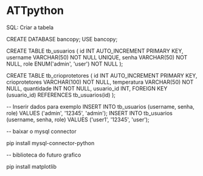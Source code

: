# ATTpython
 
SQL: Criar a tabela

CREATE DATABASE bancopy;
USE bancopy;

CREATE TABLE tb_usuarios (
    id INT AUTO_INCREMENT PRIMARY KEY,
    username VARCHAR(50) NOT NULL UNIQUE,
    senha VARCHAR(50) NOT NULL,
    role ENUM('admin', 'user') NOT NULL
);

CREATE TABLE tb_crioprotetores (
    id INT AUTO_INCREMENT PRIMARY KEY,
    crioprotetores VARCHAR(100) NOT NULL,
    temperatura VARCHAR(50) NOT NULL,
    quantidade INT NOT NULL,
    usuario_id INT,
    FOREIGN KEY (usuario_id) REFERENCES tb_usuarios(id)
);

-- Inserir dados para exemplo
INSERT INTO tb_usuarios (username, senha, role) VALUES ('admin', '12345', 'admin');
INSERT INTO tb_usuarios (username, senha, role) VALUES ('user1', '12345', 'user');

-- baixar o mysql connector 

pip install mysql-connector-python

-- biblioteca do futuro grafico 

pip install matplotlib